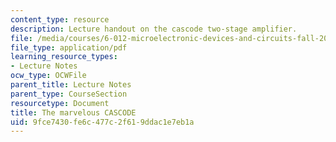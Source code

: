 ```yaml
---
content_type: resource
description: Lecture handout on the cascode two-stage amplifier.
file: /media/courses/6-012-microelectronic-devices-and-circuits-fall-2009/9fce7430fe6c477c2f619ddac1e7eb1a_MIT6_012F09_lec21_cascode.pdf
file_type: application/pdf
learning_resource_types:
- Lecture Notes
ocw_type: OCWFile
parent_title: Lecture Notes
parent_type: CourseSection
resourcetype: Document
title: The marvelous CASCODE
uid: 9fce7430-fe6c-477c-2f61-9ddac1e7eb1a
---
```

